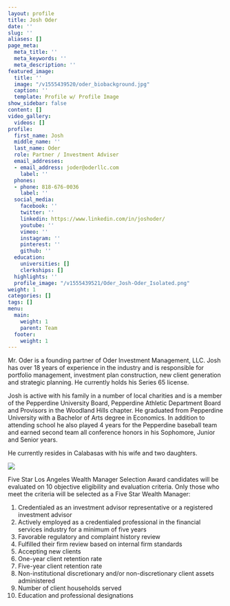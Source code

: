 ```yaml
---
layout: profile
title: Josh Oder
date: ''
slug: ''
aliases: []
page_meta:
  meta_title: ''
  meta_keywords: ''
  meta_description: ''
featured_image:
  title: ''
  image: "/v1555439520/oder_biobackground.jpg"
  caption: ''
  template: Profile w/ Profile Image
show_sidebar: false
content: []
video_gallery:
  videos: []
profile:
  first_name: Josh
  middle_name: ''
  last_name: Oder
  role: Partner / Investment Adviser
  email_addresses:
  - email_address: joder@oderllc.com
    label: ''
  phones:
  - phone: 818-676-0036
    label: ''
  social_media:
    facebook: ''
    twitter: ''
    linkedin: https://www.linkedin.com/in/joshoder/
    youtube: ''
    vimeo: ''
    instagram: ''
    pinterest: ''
    github: ''
  education:
    universities: []
    clerkships: []
  highlights: ''
  profile_image: "/v1555439521/Oder_Josh-Oder_Isolated.png"
weight: 1
categories: []
tags: []
menu:
  main:
    weight: 1
    parent: Team
  footer:
    weight: 1
---
```

Mr. Oder is a founding partner of Oder Investment Management, LLC. Josh has over 18 years of experience in the industry and is responsible for portfolio management, investment plan construction, new client generation and strategic planning. He currently holds his Series 65 license.

Josh is active with his family in a number of local charities and is a member of the Pepperdine University Board, Pepperdine Athletic Department Board and Provisors in the Woodland Hills chapter. He graduated from Pepperdine University with a Bachelor of Arts degree in Economics. In addition to attending school he also played 4 years for the Pepperdine baseball team and earned second team all conference honors in his Sophomore, Junior and Senior years.

He currently resides in Calabasas with his wife and two daughters.

![](https://res.cloudinary.com/oderllc/image/upload/v1554777173/Five-Star-2019.jpg)

Five Star Los Angeles Wealth Manager Selection Award candidates will be evaluated on 10 objective eligibility and evaluation criteria. Only those who meet the criteria will be selected as a Five Star Wealth Manager:

 1. Credentialed as an investment advisor representative or a registered investment advisor
 2. Actively employed as a credentialed professional in the financial services industry for a minimum of five years
 3. Favorable regulatory and complaint history review
 4. Fulfilled their firm review based on internal firm standards
 5. Accepting new clients
 6. One-year client retention rate
 7. Five-year client retention rate
 8. Non-institutional discretionary and/or non-discretionary client assets administered
 9. Number of client households served
10. Education and professional designations